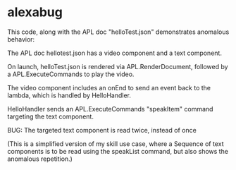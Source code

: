 # alexabug
This code, along with the APL doc "helloTest.json" demonstrates anomalous behavior:

The APL doc hellotest.json has a video component and a text component.

On launch, helloTest.json is rendered via APL.RenderDocument, followed by a APL.ExecuteCommands to play the video.

The video component includes an onEnd to send an event back to the lambda, which is handled by HelloHandler. 

HelloHandler sends an APL.ExecuteCommands "speakItem" command targeting the text component.

BUG: The targeted text component is read twice, instead of once

(This is a simplified version of my skill use case, where a Sequence of text components is to be read using the speakList command, but also shows the anomalous repetition.)
